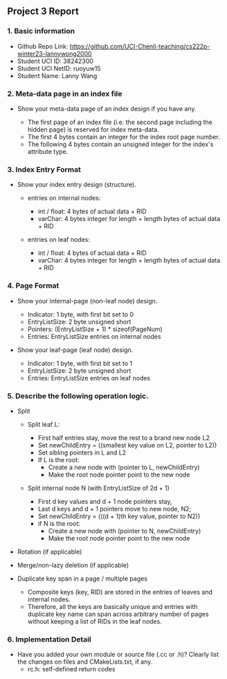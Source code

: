 ## Project 3 Report


### 1. Basic information
- Github Repo Link: https://github.com/UCI-Chenli-teaching/cs222p-winter23-lannywong2000
- Student UCI ID: 38242300
- Student UCI NetID: ruoyuw15
- Student Name: Lanny Wang


### 2. Meta-data page in an index file
- Show your meta-data page of an index design if you have any. 

  - The first page of an index file (i.e. the second page including the hidden page) is reserved for index meta-data.
  - The first 4 bytes contain an integer for the index root page number.
  - The following 4 bytes contain an unsigned integer for the index's attribute type.


### 3. Index Entry Format
- Show your index entry design (structure).

  - entries on internal nodes:
    - int / float: 4 bytes of actual data + RID
    - varChar: 4 bytes integer for length + length bytes of actual data + RID

  - entries on leaf nodes:
    - int / float: 4 bytes of actual data + RID
    - varChar: 4 bytes integer for length + length bytes of actual data + RID


### 4. Page Format
- Show your internal-page (non-leaf node) design.
  - Indicator: 1 byte, with first bit set to 0
  - EntryListSize: 2 byte unsigned short
  - Pointers: (EntryListSize + 1) * sizeof(PageNum)
  - Entries: EntryListSize entries on internal nodes

- Show your leaf-page (leaf node) design.
  - Indicator: 1 byte, with first bit set to 1
  - EntryListSize: 2 byte unsigned short
  - Entries: EntryListSize entries on leaf nodes


### 5. Describe the following operation logic.
- Split

  - Split leaf L:
    - First half entries stay, move the rest to a brand new node L2
    - Set newChildEntry = ((smallest key value on L2, pointer to L2))
    - Set sibling pointers in L and L2
    - If L is the root:
      - Create a new node with (pointer to L, newChildEntry)
      - Make the root node pointer point to the new node

  - Split internal node N (with EntryListSize of 2d + 1)
    - First d key values and d + 1 node pointers stay,
    - Last d keys and d + 1 pointers move to new node, N2;
    - Set newChildEntry = (((d + 1)th key value, pointer to N2))
    - if N is the root:
      - Create a new node with (pointer to N, newChildEntry)
      - Make the root node pointer point to the new node

- Rotation (if applicable)

- Merge/non-lazy deletion (if applicable)

- Duplicate key span in a page / multiple pages
  - Composite keys (key, RID) are stored in the entries of leaves and internal nodes.
  - Therefore, all the keys are basically unique and entries with duplicate key name can span across arbitrary number of pages without keeping a list of RIDs in the leaf nodes.

### 6. Implementation Detail
- Have you added your own module or source file (.cc or .h)? 
  Clearly list the changes on files and CMakeLists.txt, if any.
  - rc.h: self-defined return codes

